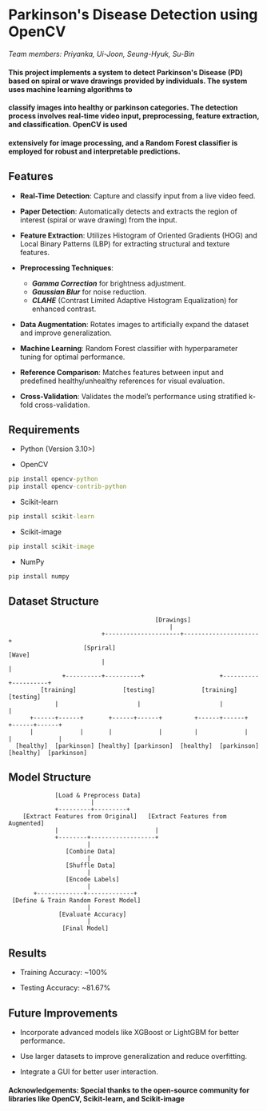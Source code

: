 # Parkinson's Disease Detection using OpenCV

*Team members: Priyanka, Ui-Joon, Seung-Hyuk, Su-Bin*

#### This project implements a system to detect Parkinson's Disease (PD) based on spiral or wave drawings provided by individuals. The system uses machine learning algorithms to 
#### classify images into healthy or parkinson categories. The detection process involves real-time video input, preprocessing, feature extraction, and classification. OpenCV is used 
#### extensively for image processing, and a Random Forest classifier is employed for robust and interpretable predictions.


## Features ##

* **Real-Time Detection**: Capture and classify input from a live video feed.

* **Paper Detection**: Automatically detects and extracts the region of interest (spiral or wave drawing) from the input.

* **Feature Extraction**: Utilizes Histogram of Oriented Gradients (HOG) and Local Binary Patterns (LBP) for extracting structural and texture features.

* **Preprocessing Techniques**:
    * ***Gamma Correction*** for brightness adjustment.
    * ***Gaussian Blur*** for noise reduction.
    * ***CLAHE*** (Contrast Limited Adaptive Histogram Equalization) for enhanced contrast.

* **Data Augmentation**: Rotates images to artificially expand the dataset and improve generalization.

* **Machine Learning**: Random Forest classifier with hyperparameter tuning for optimal performance.

* **Reference Comparison**: Matches features between input and predefined healthy/unhealthy references for visual evaluation.

* **Cross-Validation**: Validates the model’s performance using stratified k-fold cross-validation.

## Requirements ##

* Python (Version 3.10>)

* OpenCV
```cmd
pip install opencv-python
pip install opencv-contrib-python
```

* Scikit-learn

```cmd
pip install scikit-learn
```

* Scikit-image

```cmd
pip install scikit-image
```

* NumPy

```cmd 
pip install numpy
```

## Dataset Structure

                                             [Drawings]
                                                 |
                              +---------------------+---------------------+
                         [Spriral]                                     [Wave]
                              |                                           |
                   +----------+----------+                     +----------+----------+
             [training]             [testing]             [training]             [testing]
                 |                      |                      |                     |           
          +------+------+       +------+------+         +------+------+       +------+------+
          |             |       |             |         |             |       |             |
      [healthy]  [parkinson] [healthy] [parkinson]  [healthy]  [parkinson]  [healthy]  [parkinson]
                        



## Model Structure
                 [Load & Preprocess Data]
                           |
                 +---------+---------+
        [Extract Features from Original]   [Extract Features from Augmented]
                 |                           |
                 +--------+------------------+
                          |
                    [Combine Data]
                          |
                    [Shuffle Data]
                          |
                    [Encode Labels]
                          |
           +-------------+-------------+
     [Define & Train Random Forest Model]
                          |
                  [Evaluate Accuracy]
                          |
                   [Final Model]


## Results

* Training Accuracy: ~100%

* Testing Accuracy: ~81.67%

## Future Improvements

* Incorporate advanced models like XGBoost or LightGBM for better performance.

* Use larger datasets to improve generalization and reduce overfitting.

* Integrate a GUI for better user interaction.



#### Acknowledgements: Special thanks to the open-source community for libraries like OpenCV, Scikit-learn, and Scikit-image